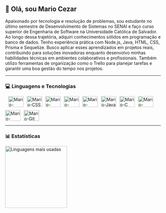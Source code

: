 ## 👋 Olá, sou Mario Cezar

Apaixonado por tecnologia e resolução de problemas, sou estudante no último semestre de Desenvolvimento de Sistemas no SENAI e faço curso superior de Engenharia de Software na Universidade Católica de Salvador. Ao longo dessa trajetória, adquiri conhecimentos sólidos em programação e banco de dados. Tenho experiência prática com Node.js, Java, HTML, CSS, Prisma e Sequelize. Busco aplicar esses aprendizados em projetos reais, contribuindo para soluções inovadoras enquanto desenvolvo minhas habilidades técnicas em ambientes colaborativos e profissionais. Também utilizo ferramentas de organização como o Trello para planejar tarefas e garantir uma boa gestão do tempo nos projetos.

---

### 💻 Linguagens e Tecnologias

<div style="display: flex; flex-wrap: wrap; gap: 10px; align-items: center;"><br>
  <!-- Front-end -->
  <img title="HTML5" alt="Mario-HTML" height="35" width="50" src="https://cdn.jsdelivr.net/gh/devicons/devicon/icons/html5/html5-original.svg" />
  <img title="CSS3" alt="Mario-CSS" height="35" width="50" src="https://cdn.jsdelivr.net/gh/devicons/devicon/icons/css3/css3-original.svg" />
  <img title="JavaScript" alt="Mario-JavaScript" height="35" width="50" src="https://cdn.jsdelivr.net/gh/devicons/devicon/icons/javascript/javascript-original.svg" />

  <!-- Back-end -->
  <img title="Node.js" alt="Mario-Node" height="35" width="50" src="https://cdn.jsdelivr.net/gh/devicons/devicon/icons/nodejs/nodejs-original.svg" />
  <img title="Prisma ORM" alt="Mario-Prisma" height="35" width="50" src="https://cdn.jsdelivr.net/gh/devicons/devicon/icons/prisma/prisma-original.svg" />
  <img title="Java" alt="Mario-Java" height="35" width="50" src="https://cdn.jsdelivr.net/gh/devicons/devicon/icons/java/java-original.svg" />
  <img title="Linguagem C" alt="Mario-C" height="35" width="50" src="https://cdn.jsdelivr.net/gh/devicons/devicon/icons/c/c-original.svg" />

  <!-- Banco de Dados -->
  <img title="MySQL" alt="Mario-MySQL" height="35" width="50" src="https://cdn.jsdelivr.net/gh/devicons/devicon/icons/mysql/mysql-original.svg" />
  <img title="PostgreSQL" alt="Mario-PostgreSQL" height="35" width="50" src="https://cdn.jsdelivr.net/gh/devicons/devicon/icons/postgresql/postgresql-original-wordmark.svg" />

  <!-- Ferramentas -->
  <img title="Git" alt="Mario-Git" height="35" width="50" src="https://cdn.jsdelivr.net/gh/devicons/devicon/icons/git/git-original.svg" />
</div>

---

### 📊 Estatísticas

<p>
  <img 
    align="left" 
    height="200" 
    src="https://github-readme-stats.vercel.app/api/top-langs/?username=Mario070&theme=tokyonight&layout=compact&custom_title=Tecnologias&langs_count=9" 
    alt="Linguagens mais usadas"
  />
</p>
